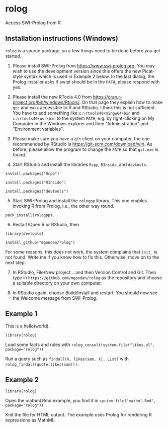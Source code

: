 # rolog
Access SWI-Prolog from R

## Installation instructions (Windows)

`rolog` is a source package, so a few things need to be done before you get started.

1. Please install SWI-Prolog from https://www.swi-prolog.org. You may wish to use the development version since this offers the new Picat-style syntax which is used in Example 2 below. In the last dialog, the Prolog installer asks if swipl should be in the `PATH`, please respond with yes.

2. Please install the new RTools 4.0 from https://cran.r-project.org/bin/windows/Rtools/. On that page they explain how to make `gcc` and `make` accessible to R and RStudio. I think this is not sufficient. You have to add something like `c:\rtools40\mingw64\bin` and `c:\rtools40\usr\bin` to the system `PATH`, e.g. by right-clicking on My Computer in the Windows explorer and then "Administration" and "Environment variables".

3. Please make sure you have a `git` client on your computer, the one recommended by RStudio is https://git-scm.com/download/win. As before, please allow the program to change the `PATH` so that `git.exe` is found.

4. Start RStudio and install the libraries `Rcpp`, `RInside`, and `devtools`.

`install.packages("Rcpp")`

`install.packages("RInside")`

`install.packages("devtools")`

5. Start SWI-Prolog and install the `rologpp` library. This one enables invoking R from Prolog, i.e., the other way round.

`pack_install(rologpp).`

6. Restart/Open R or RStudio, then 

`library(devtools)`

`install_github("mgondan/rolog")`

For some reasons, this does not work, the system complains that `init_` is not found. Write me if you know how to fix this. Otherwise, move on to the next step.

7. In RStudio, File/New project... and then Version Control and Git. Then type in `https://github.com/mgondan/rolog` as the repository and choose a suitable directory on your own computer.

8. In RStudio again, choose Build/Install and restart. You should now see the Welcome message from SWI-Prolog. 

## Example 1

This is a hello(world).

`library(rolog)`

Load some facts and rules with `rolog_consult(system.file("likes.pl", package="rolog"))`

Run a query such as `findall(X, likes(sam, X), List)` with `rolog_findall(quote(likes(sam)))`.

## Example 2

`library(rolog)`

Open the mathml.Rmd example, you find it in `system.file("mathml.Rmd", package="rolog"))`

Knit the file for HTML output. The example uses Prolog for rendering R expressions as MathML.
